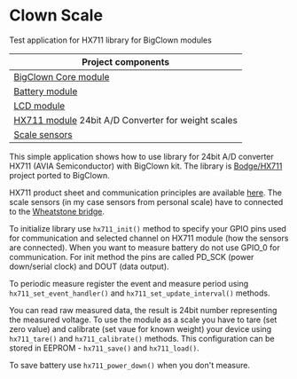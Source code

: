 # Clown Scale

Test application for HX711 library for BigClown modules

|Project components |
|-|
|[BigClown Core module](https://developers.hardwario.com/hardware/about-core-module) |
|[Battery module](https://developers.hardwario.com/hardware/about-battery-module)  |
|[LCD module](https://developers.hardwario.com/hardware/about-lcd-module)   |
|[HX711 module](https://arduino-shop.cz/arduino/998-ad-prevodnik-modul-24-bit-2-kanaly-hx711.html) 24bit A/D Converter for weight scales |
|[Scale sensors](https://arduino-shop.cz/arduino/2202-vahovy-senzor-50-kg.html)     |

This simple application shows how to use library for 24bit A/D converter HX711 (AVIA Semiconductor) with BigClown kit. The library is [Bodge/HX711](https://github.com/bogde/HX711) project ported to BigClown.

HX711 product sheet and communication principles are available [here](https://www.mouser.com/datasheet/2/813/hx711_english-1022875.pdf). The scale sensors (in my case sensors from personal scale) have to connected to the [Wheatstone bridge](https://en.wikipedia.org/wiki/Wheatstone_bridge).

To initialize library use `hx711_init()` method to specify your GPIO pins used for communication and selected channel on HX711 module (how the sensors are connected). When you want to measure battery do not use GPIO_0 for communication. For init method the pins are called PD_SCK (power down/serial clock) and DOUT (data output).

To periodic measure register the event and measure period using `hx711_set_event_handler()` and `hx711_set_update_interval()` methods.

You can read raw measured data, the result is 24bit number representing the measured voltage. To use the module as a scale you have to tare (set zero value) and calibrate (set vaue for known weight) your device using `hx711_tare()` and `hx711_calibrate()` methods. This configuration can be stored in EEPROM - `hx711_save()` and `hx711_load()`.

To save battery use `hx711_power_down()` when you don't measure.
